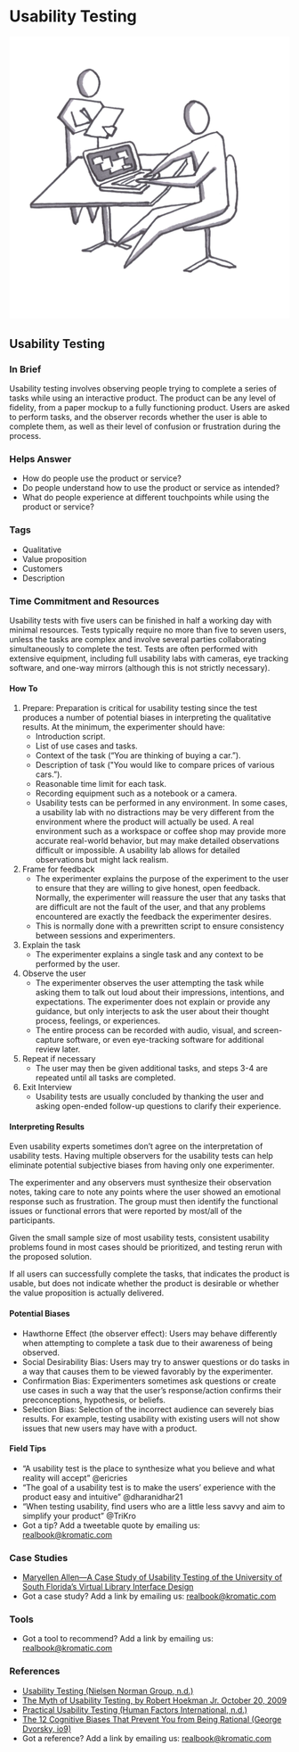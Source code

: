 # Usability Testing

![](../.gitbook/assets/illustration-usability-testing-real-startup-book.png)

## Usability Testing

### In Brief

Usability testing involves observing people trying to complete a series of tasks while using an interactive product. The product can be any level of fidelity, from a paper mockup to a fully functioning product. Users are asked to perform tasks, and the observer records whether the user is able to complete them, as well as their level of confusion or frustration during the process.

### Helps Answer

* How do people use the product or service?
* Do people understand how to use the product or service as intended?
* What do people experience at different touchpoints while using the product or service?

### Tags

* Qualitative
* Value proposition
* Customers
* Description

### Time Commitment and Resources

Usability tests with five users can be finished in half a working day with minimal resources. Tests typically require no more than five to seven users, unless the tasks are complex and involve several parties collaborating simultaneously to complete the test. Tests are often performed with extensive equipment, including full usability labs with cameras, eye tracking software, and one-way mirrors \(although this is not strictly necessary\).

#### How To

1. Prepare: Preparation is critical for usability testing since the test produces a number of potential biases in interpreting the qualitative results. At the minimum, the experimenter should have:
   * Introduction script.
   * List of use cases and tasks.
   * Context of the task \(“You are thinking of buying a car.”\).
   * Description of task \("You would like to compare prices of various cars.”\).
   * Reasonable time limit for each task.
   * Recording equipment such as a notebook or a camera.
   * Usability tests can be performed in any environment. In some cases, a usability lab with no distractions may be very different from the environment where the product will actually be used. A real environment such as a workspace or coffee shop may provide more accurate real-world behavior, but may make detailed observations difficult or impossible. A usability lab allows for detailed observations but might lack realism.
2. Frame for feedback
   * The experimenter explains the purpose of the experiment to the user to ensure that they are willing to give honest, open feedback. Normally, the experimenter will reassure the user that any tasks that are difficult are not the fault of the user, and that any problems encountered are exactly the feedback the experimenter desires.
   * This is normally done with a prewritten script to ensure consistency between sessions and experimenters.
3. Explain the task
   * The experimenter explains a single task and any context to be performed by the user. 
4. Observe the user
   * The experimenter observes the user attempting the task while asking them to talk out loud about their impressions, intentions, and expectations. The experimenter does not explain or provide any guidance, but only interjects to ask the user about their thought process, feelings, or experiences.
   * The entire process can be recorded with audio, visual, and screen-capture software, or even eye-tracking software for additional review later.
5. Repeat if necessary
   * The user may then be given additional tasks, and steps 3-4 are repeated until all tasks are completed.
6. Exit Interview
   * Usability tests are usually concluded by thanking the user and asking open-ended follow-up questions to clarify their experience.

#### Interpreting Results

Even usability experts sometimes don’t agree on the interpretation of usability tests. Having multiple observers for the usability tests can help eliminate potential subjective biases from having only one experimenter.

The experimenter and any observers must synthesize their observation notes, taking care to note any points where the user showed an emotional response such as frustration. The group must then identify the functional issues or functional errors that were reported by most/all of the participants.

Given the small sample size of most usability tests, consistent usability problems found in most cases should be prioritized, and testing rerun with the proposed solution.

If all users can successfully complete the tasks, that indicates the product is usable, but does not indicate whether the product is desirable or whether the value proposition is actually delivered.

#### Potential Biases

* Hawthorne Effect \(the observer effect\): Users may behave differently when attempting to complete a task due to their awareness of being observed.
* Social Desirability Bias: Users may try to answer questions or do tasks in a way that causes them to be viewed favorably by the experimenter.
* Confirmation Bias: Experimenters sometimes ask questions or create use cases in such a way that the user’s response/action confirms their preconceptions, hypothesis, or beliefs. 
* Selection Bias: Selection of the incorrect audience can severely bias results. For example, testing usability with existing users will not show issues that new users may have with a product.

#### Field Tips

* “A usability test is the place to synthesize what you believe and what reality will accept” @ericries 
* “The goal of a usability test is to make the users’ experience with the product easy and intuitive” @dharanidhar21
* “When testing usability, find users who are a little less savvy and aim to simplify your product” @TriKro
* Got a tip? Add a tweetable quote by emailing us: [realbook@kromatic.com](mailto:realbook@kromatic.com)

### Case Studies

* [Maryellen Allen—A Case Study of Usability Testing of the University of South Florida’s Virtual Library Interface Design](http://www.geocities.ws/scienceofinformation_dc/Documentos/OnlineInformation/p40.pdf)
* Got a case study? Add a link by emailing us: [realbook@kromatic.com](mailto:realbook@kromatic.com) 

### Tools

* Got a tool to recommend? Add a link by emailing us: [realbook@kromatic.com](mailto:realbook@kromatic.com)

### References

* [Usability Testing \(Nielsen Norman Group, n.d.\)](https://www.nngroup.com/courses/usability-testing/)
* [The Myth of Usability Testing, by Robert Hoekman Jr. October 20, 2009](https://alistapart.com/article/the-myth-of-usability-testing)
* [Practical Usability Testing \(Human Factors International, n.d.\)](http://www.humanfactors.com/training/practical_usability_testing.asp)
* [The 12 Cognitive Biases That Prevent You from Being Rational \(George Dvorsky, io9\)](http://io9.gizmodo.com/5974468/the-most-common-cognitive-biases-that-prevent-you-from-being-rational)
* Got a reference? Add a link by emailing us: [realbook@kromatic.com](https://github.com/trikro/the-real-startup-book/tree/6a17bc36666863334ffdefad4f2a9abf3e12ce13/part6-evaluative_product_experiment/realbook@kromatic.com)


